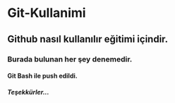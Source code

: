 # Git-Kullanimi<br/>
## Github nasıl kullanılır eğitimi içindir.<br/>
### Burada bulunan her şey denemedir.<br/>
#### **Git Bash ile push edildi.**<br/>
#### *Teşekkürler...*
